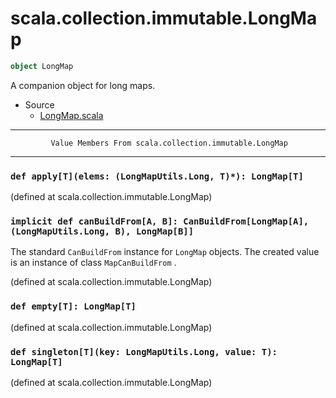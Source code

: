 
#                      scala.collection.immutable.LongMap                      #

```scala
object LongMap
```

A companion object for long maps.

* Source
  * [LongMap.scala](https://github.com/scala/scala/tree/6d09a1ba5f/src/library/scala/collection/immutable/LongMap.scala#L1)


--------------------------------------------------------------------------------
             Value Members From scala.collection.immutable.LongMap
--------------------------------------------------------------------------------


### `def apply[T](elems: (LongMapUtils.Long, T)*): LongMap[T]`               ###

(defined at scala.collection.immutable.LongMap)


### `implicit def canBuildFrom[A, B]: CanBuildFrom[LongMap[A], (LongMapUtils.Long, B), LongMap[B]]` ###

The standard `CanBuildFrom` instance for `LongMap` objects. The created value is
an instance of class `MapCanBuildFrom` .

(defined at scala.collection.immutable.LongMap)


### `def empty[T]: LongMap[T]`                                               ###

(defined at scala.collection.immutable.LongMap)


### `def singleton[T](key: LongMapUtils.Long, value: T): LongMap[T]`         ###
(defined at scala.collection.immutable.LongMap)
